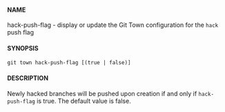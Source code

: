 #### NAME

hack-push-flag - display or update the Git Town configuration for the `hack` push flag

#### SYNOPSIS

```
git town hack-push-flag [(true | false)]
```

#### DESCRIPTION

Newly hacked branches will be pushed upon creation if and only if `hack-push-flag` is true. The default value is false.
